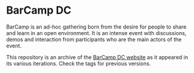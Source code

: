 # BarCamp DC #

BarCamp is an ad-hoc gathering born from the desire for people to share and learn in an open environment. It is an intense event with discussions, demos and interaction from participants who are the main actors of the event.

This repository is an archive of the [BarCamp DC website](http://barcampdc.org/) as it appeared in its various iterations. Check the tags for previous versions.